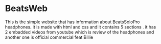 # BeatsWeb
This is the simple website that has information about BeatsSoloPro headphones.
it is made with html and css and it contains 5 sections .
it has 2 embadded videos from youtube which is  review of the headphones and another one is official commercial feat Billie
